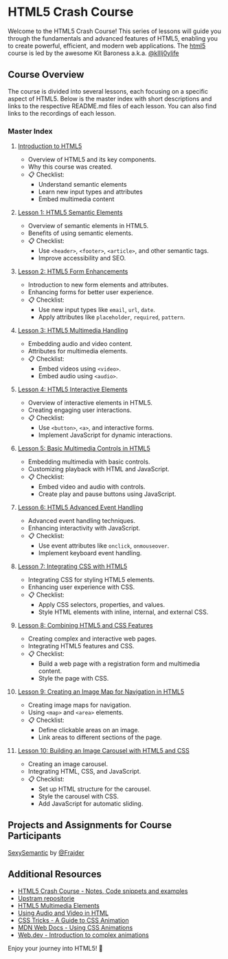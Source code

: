 # HTML5 Crash Course

Welcome to the HTML5 Crash Course! This series of lessons will guide you through the fundamentals and advanced features of HTML5, enabling you to create powerful, efficient, and modern web applications. The [html5](https://github.com/klllj0ylife/html5) course is led by the awesome Kit Baroness a.k.a. [@klllj0ylife](https://github.com/klllj0ylife)

## Course Overview

The course is divided into several lessons, each focusing on a specific aspect of HTML5. Below is the master index with short descriptions and links to the respective README.md files of each lesson. You can also find links to the recordings of each lesson.

### Master Index

1. [Introduction to HTML5](./Intro/README.md)
   - Overview of HTML5 and its key components.
   - Why this course was created.
   - 📋 Checklist:
     - Understand semantic elements
     - Learn new input types and attributes
     - Embed multimedia content

2. [Lesson 1: HTML5 Semantic Elements](./Lesson1/README.md) 
   - Overview of semantic elements in HTML5.
   - Benefits of using semantic elements.
   - 📋 Checklist:
     - Use `<header>`, `<footer>`, `<article>`, and other semantic tags.
     - Improve accessibility and SEO.

3. [Lesson 2: HTML5 Form Enhancements](./Lesson2/README.md) 
   - Introduction to new form elements and attributes.
   - Enhancing forms for better user experience.
   - 📋 Checklist:
     - Use new input types like `email`, `url`, `date`.
     - Apply attributes like `placeholder`, `required`, `pattern`.

4. [Lesson 3: HTML5 Multimedia Handling](./Lesson3/README.md)
   - Embedding audio and video content.
   - Attributes for multimedia elements.
   - 📋 Checklist:
     - Embed videos using `<video>`.
     - Embed audio using `<audio>`.

5. [Lesson 4: HTML5 Interactive Elements](./Lesson4/README.md) 
   - Overview of interactive elements in HTML5.
   - Creating engaging user interactions.
   - 📋 Checklist:
     - Use `<button>`, `<a>`, and interactive forms.
     - Implement JavaScript for dynamic interactions.

6. [Lesson 5: Basic Multimedia Controls in HTML5](./Lesson5/README.md) 
   - Embedding multimedia with basic controls.
   - Customizing playback with HTML and JavaScript.
   - 📋 Checklist:
     - Embed video and audio with controls.
     - Create play and pause buttons using JavaScript.

7. [Lesson 6: HTML5 Advanced Event Handling](./Lesson6/README.md) 
   - Advanced event handling techniques.
   - Enhancing interactivity with JavaScript.
   - 📋 Checklist:
     - Use event attributes like `onclick`, `onmouseover`.
     - Implement keyboard event handling.

8. [Lesson 7: Integrating CSS with HTML5](./Lesson7/README.md)
   - Integrating CSS for styling HTML5 elements.
   - Enhancing user experience with CSS.
   - 📋 Checklist:
     - Apply CSS selectors, properties, and values.
     - Style HTML elements with inline, internal, and external CSS.

9. [Lesson 8: Combining HTML5 and CSS Features](./Lesson8/README.md)
   - Creating complex and interactive web pages.
   - Integrating HTML5 features and CSS.
   - 📋 Checklist:
     - Build a web page with a registration form and multimedia content.
     - Style the page with CSS.

10. [Lesson 9: Creating an Image Map for Navigation in HTML5](./Lesson9/README.md)
    - Creating image maps for navigation.
    - Using `<map>` and `<area>` elements.
    - 📋 Checklist:
      - Define clickable areas on an image.
      - Link areas to different sections of the page.

11. [Lesson 10: Building an Image Carousel with HTML5 and CSS](./Lesson10/README.md)
    - Creating an image carousel.
    - Integrating HTML, CSS, and JavaScript.
    - 📋 Checklist:
      - Set up HTML structure for the carousel.
      - Style the carousel with CSS.
      - Add JavaScript for automatic sliding.

## Projects and Assignments for Course Participants

[SexySemantic](https://github.com/Frajder/SexySemantic) by [@Frajder](https://github.com/Frajder)

## Additional Resources

- [HTML5 Crash Course - Notes, Code snippets and examples](https://gist.github.com/Frajder/3b546b5bf5a1b4c3abebeace8946d8b5)
- [Upstram repositorie](https://github.com/klllj0ylife/html5)
- [HTML5 Multimedia Elements](https://developer.mozilla.org/en-US/docs/Web/HTML/Element/video)
- [Using Audio and Video in HTML](https://www.w3schools.com/html/html5_video.asp)
- [CSS Tricks - A Guide to CSS Animation](https://css-tricks.com/almanac/properties/a/animation/)
- [MDN Web Docs - Using CSS Animations](https://developer.mozilla.org/en-US/docs/Web/CSS/CSS_Animations/Using_CSS_animations)
- [Web.dev - Introduction to complex animations](https://web.dev/animation/)

Enjoy your journey into HTML5! 🎉
